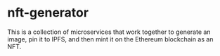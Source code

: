 # nft-generator

This is a collection of microservices that work together to generate an image, pin it to IPFS, and then mint it on the Ethereum blockchain as an NFT.